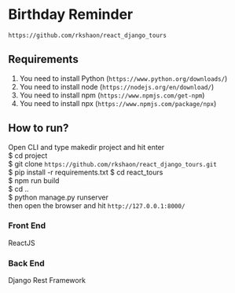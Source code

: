 # Birthday Reminder
`https://github.com/rkshaon/react_django_tours`

## Requirements
1. You need to install Python (`https://www.python.org/downloads/`)
3. You need to install node (`https://nodejs.org/en/download/`)
4. You need to install npm (`https://www.npmjs.com/get-npm`)
5. You need to install npx (`https://www.npmjs.com/package/npx`)

## How to run?
Open CLI and type makedir project and hit enter\
$ cd project\
$ git clone `https://github.com/rkshaon/react_django_tours.git`\
$ pip install -r requirements.txt
$ cd react_tours\
$ npm run build\
$ cd ..\
$ python manage.py runserver\
then open the browser and hit `http://127.0.0.1:8000/`

### Front End
ReactJS

### Back End
Django Rest Framework

